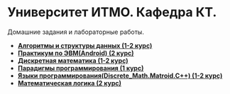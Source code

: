 # Университет ИТМО. Кафедра КТ.
Домашние задания и лабораторные работы.

* **[Алгоритмы и структуры данных (1-2 курс)](Algorithm)**
* **[Практикум по ЭВМ(Android) (2 курс)](Android)**
* **[Дискретная математика (1-2 курс)](Discrete_Math)**
* **[Парадигмы программирования (1 курс)](Paradigm)**
* **[Языки программирования(Discrete_Math.Matroid.C++) (1-2 курс)](С%2B%2B)**
* **[Математическая логика (2 курс)](Mathlog)**